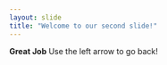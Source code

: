 ```yaml
---
layout: slide
title: "Welcome to our second slide!"
---
```

**Great Job**
Use the left arrow to go back!
